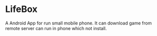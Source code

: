 # LifeBox

A Android App for run small mobile phone. It can download game from remote server can run in phone which not install.
